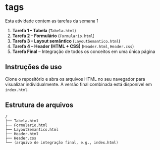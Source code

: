 # tags

Esta atividade contem as tarefas da semana 1

1. **Tarefa 1 – Tabela** (`Tabela.html`)
2. **Tarefa 2 – Formulário** (`Formulario.html`)
3. **Tarefa 3 – Layout semântico** (`LayoutSemantico.html`)
4. **Tarefa 4 – Header (HTML + CSS)** (`Header.html`, `Header.css`)
5. **Tarefa Final** – Integração de todos os conceitos em uma única página

##  Instruções de uso

Clone o repositório e abra os arquivos HTML no seu navegador para visualizar individualmente. A versão final combinada está disponível em `index.html`.

##  Estrutura de arquivos

```
/
├── Tabela.html
├── Formulario.html
├── LayoutSemantico.html
├── Header.html
├── Header.css
└── (arquivo de integração final, e.g., index.html)
```


